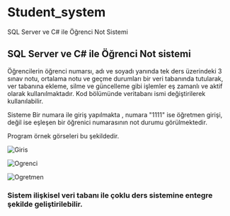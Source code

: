 # Student_system
SQL Server ve C# ile Öğrenci Not Sistemi

## SQL Server ve C# ile Öğrenci Not sistemi

Öğrencilerin öğrenci numarsı, adı ve soyadı yanında tek ders üzerindeki 3 sınav notu, ortalama notu ve geçme durumları bir veri tabanında tutularak, ver tabanına ekleme, silme ve
güncelleme gibi işlemler eş zamanlı ve aktif olarak kullanılmaktadır.
Kod bölümünde veritabanı ismi değiştirilerek kullanılabilir.

Sisteme Bir numara ile giriş yapılmakta , numara "1111" ise öğretmen girişi, değil ise eşleşen bir öğrenici numarasının not durumu görülmektedir. 

Program örnek görseleri bu şekildedir.

![Giris](https://user-images.githubusercontent.com/43731116/112676241-3cf7ec80-8e79-11eb-9246-d36c208b058f.PNG)

![Ogrenci](https://user-images.githubusercontent.com/43731116/112676246-3e291980-8e79-11eb-8e0a-1c6291df6a25.PNG)

![Ogretmen](https://user-images.githubusercontent.com/43731116/112676781-eb039680-8e79-11eb-9f17-b6fddd2c52d3.PNG)


### Sistem ilişkisel veri tabanı ile çoklu ders sistemine entegre şekilde geliştirilebilir.
